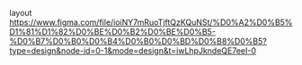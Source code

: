layout https://www.figma.com/file/ioiNY7mRuoTjftQzKQuNSt/%D0%A2%D0%B5%D1%81%D1%82%D0%BE%D0%B2%D0%BE%D0%B5-%D0%B7%D0%B0%D0%B4%D0%B0%D0%BD%D0%B8%D0%B5?type=design&node-id=0-1&mode=design&t=iwLhpJkndeQE7eeI-0